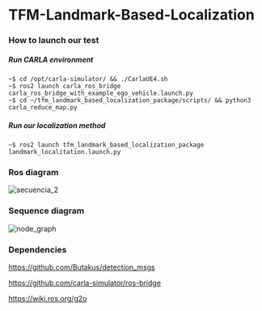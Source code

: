 # TFM-Landmark-Based-Localization

### How to launch our test

##### Run CARLA environment
```console
~$ cd /opt/carla-simulator/ && ./CarlaUE4.sh
~$ ros2 launch carla_ros_bridge carla_ros_bridge_with_example_ego_vehicle.launch.py
~$ cd ~/tfm_landmark_based_localization_package/scripts/ && python3 carla_reduce_map.py
```


##### Run our localization method
```console
~$ ros2 launch tfm_landmark_based_localization_package landmark_localitation.launch.py
```

### Ros diagram
![secuencia_2](https://github.com/davidst12/TFM-Landmark-Based-Localization/assets/118628096/f4298b41-e659-495d-8633-eefde5de4c7b)

### Sequence diagram
![node_graph](https://github.com/davidst12/TFM-Landmark-Based-Localization/assets/118628096/1af52464-bd71-4728-8c0b-1f3d1f627b57)

### Dependencies

https://github.com/Butakus/detection_msgs

https://github.com/carla-simulator/ros-bridge

https://wiki.ros.org/g2o
